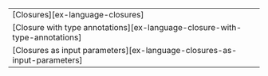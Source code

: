 ||
|--------|
| [Closures][ex-language-closures] |
| [Closure with type annotations][ex-language-closure-with-type-annotations] |
| [Closures as input parameters][ex-language-closures-as-input-parameters] |
